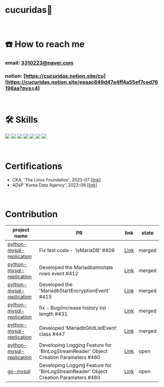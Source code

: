 # cucuridas👋

</br>

# ☎️ How to reach me
### email: 3310223@naver.com
### notion: [https://cucuridas.notion.site/cu](https://cucuridas.notion.site/eeaac649d47a4ff4a55ef7ced76196aa?pvs=4)


</br>

# 🛠 Skills
<img src="https://img.shields.io/badge/Python-3766AB?style=flat-square&logo=Python&logoColor=white"/> <img src="https://img.shields.io/badge/Elasticsearch-005571?style=flat-square&logo=elasticsearch&logoColor=white"/> <img src="https://img.shields.io/badge/Logstash-005571?style=flat-square&logo=logstash&logoColor=white"/> <img src="https://img.shields.io/badge/Beats-005571?style=flat-square&logo=beats&logoColor=white"/> <img src="https://img.shields.io/badge/Apache-airflow-017CEE?style=flat-square&logo=apacheairflow&logoColor=white"/> <img src="https://img.shields.io/badge/Docker-2496ED?style=flat-square&logo=docker&logoColor=white"/> <img src="https://img.shields.io/badge/kubernetes-326CE5?style=flat-square&logo=kubernetes&logoColor=white"> 

</br>

# Certifications  
- CKA, 'The Linux Foundation', 2023-07 [[link]](https://www.credly.com/badges/e7d7d513-736a-40a9-b24c-5a49b6d5f35e/public_url)
- ADsP 'Korea Data Agency', 2023-06 [[link]](https://cucuridas.notion.site/ADsP-5aa0e34491e64b6483c50779132cbea2?pvs=4)

</br>

# Contribution
|project name| PR  | link   | state|
|-----|--------|------|-------|
|[python-mysql-replication](https://github.com/julien-duponchelle/python-mysql-replication)| Fix test code - 'isMariaDB' #409 | [Link](https://github.com/julien-duponchelle/python-mysql-replication/pull/409#event-9954080749)  |merged|
|[python-mysql-replication](https://github.com/julien-duponchelle/python-mysql-replication)| Developed the Mariadbannotate rows event #412|[Link](https://github.com/julien-duponchelle/python-mysql-replication/pull/412)|merged|
|[python-mysql-replication](https://github.com/julien-duponchelle/python-mysql-replication)| Developed the 'MariadbStartEncryptionEvent' #415|[Link](https://github.com/julien-duponchelle/python-mysql-replication/pull/415)|merged|
|[python-mysql-replication](https://github.com/julien-duponchelle/python-mysql-replication)| fix - Bug/increase history list length #431|[Link](https://github.com/julien-duponchelle/python-mysql-replication/pull/431)|merged|
|[python-mysql-replication](https://github.com/julien-duponchelle/python-mysql-replication)| Developed ‘MariadbGtidListEvent‘ class #447|[Link](https://github.com/julien-duponchelle/python-mysql-replication/pull/447)|merged|
|[python-mysql-replication](https://github.com/julien-duponchelle/python-mysql-replication)| Developing Logging Feature for 'BinLogStreamReader' Object Creation Parameters #460|[Link](https://github.com/julien-duponchelle/python-mysql-replication/pull/460)|open|
|[go-mysql](https://github.com/julien-duponchelle/python-mysql-replication)| Developing Logging Feature for 'BinLogStreamReader' Object Creation Parameters #460|[Link](https://github.com/go-mysql-org/go-mysql/pull/817)|open|
</br>


</br>
